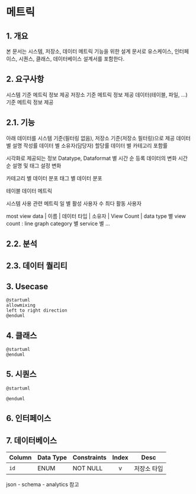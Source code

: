# 메트릭

## 1. 개요

본 문서는 시스템, 저장소, 데이터 메트릭 기능을 위한 설계 문서로 유스케이스, 
인터페이스, 시퀀스, 클래스, 데이터베이스 설계서를 포함한다.

## 2. 요구사항

시스템 기준 메트릭 정보 제공
저장소 기준 메트릭 정보 제공
데이터(테이블, 파일, ...) 기준 메트릭 정보 제공

## 2.1. 기능

아래 데이터를 시스템 기준(필터링 없음), 저장소 기준(저장소 필터링)으로 제공
  데이터 별 설명 작성률
  데이터 별 소유자(담당자) 할당률
  데이터 별 카테고리 포함률

  시각화로 제공되는 정보
  Datatype, Dataformat 별 
  시간 순 등록 데이터의 변화
  시간 순 설명 및 태그 설정 변화

  카테고리 별 데이터 분포
  태그 별 데이터 분포

테이블 데이터 메트릭

시스템 사용 관련 메트릭
  일 별 활성 사용자 수
  최다 활동 사용자

  most view data
    | 이름 | 데이터 타입 | 소유자 | View Count |
  data type 별 view count : line graph
  category 별
  service 별
  ...

## 2.2. 분석

## 2.3. 데이터 퀄리티

## 3. Usecase

```plantuml
@startuml
allowmixing
left to right direction
@enduml
```

## 4. 클래스

```plantuml
@startuml
@enduml
```

## 5. 시퀀스

```plantuml
@startuml

@enduml
```

## 6. 인터페이스

## 7. 데이터베이스

| Column              | Data Type | Constraints                           | Index | Desc                                   |
| ------------------- | --------- | ------------------------------------- | :---: | -------------------------------------- |
| `id`                | ENUM      | NOT NULL                              |   v   | 저장소 타입                            |


json - schema - analytics 참고